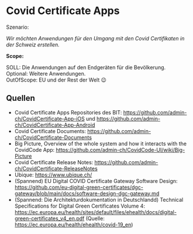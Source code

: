 # Covid Certificate Apps
Szenario:

_Wir möchten Anwendungen für den Umgang mit den Covid Certifikaten in der Schweiz erstellen._

**Scope:**

SOLL: Die Anwendungen auf den Endgeräten für die Bevölkerung. <br>
Optional: Weitere Anwendungen. <br>
OutOfScope: EU und der Rest der Welt :wink:

<!--

## Fragen für die Einzelarbeit
Aufwand: 2 [Pomodori](https://de.wikipedia.org/wiki/Pomodoro-Technik).
- [ ] Gesamtes "Ökosystem" um das COVID-Zertifikates der Schweiz: Wer sind die Aktoren?
- [ ] Welche Applikationen gibt es für das COVID-Zertifikat?
- [ ] Welche Anwendungsfälle haben die Applikationen auf den Smartphones?
- [ ] Welche Software, Infrastruktur, Organisationen, finden/vermuten Sie zur Erstellung und Weiterentwicklung der Anwendungen? 

-->

## Quellen
- Covid Certificate Apps Repositories des BIT: https://github.com/admin-ch/CovidCertificate-App-iOS und https://github.com/admin-ch/CovidCertificate-App-Android
- Covid Certificate Documents: https://github.com/admin-ch/CovidCertificate-Documents
- Big Picture, Overview of the whole system and how it interacts with the CovidCode App: https://github.com/admin-ch/CovidCode-UI/wiki/Big-Picture
- Covid Certificate Release Notes: https://github.com/admin-ch/CovidCertificate-ReleaseNotes
- Ubique: https://www.ubique.ch/
- (Spannend) EU Digital COVID Certificate Gateway Software Design: https://github.com/eu-digital-green-certificates/dgc-gateway/blob/main/docs/software-design-dgc-gateway.md
- (Spannend: Die Architekturdokumentation in Deutschlandd) Technical Specifications for Digital Green Certificates Volume 4: https://ec.europa.eu/health/sites/default/files/ehealth/docs/digital-green-certificates_v4_en.pdf (Quelle: https://ec.europa.eu/health/ehealth/covid-19_en)
